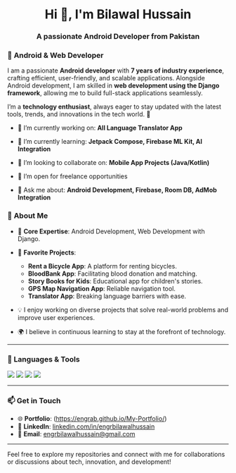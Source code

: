 

<h1 align="center">Hi 👋, I'm Bilawal Hussain</h1>
<h3 align="center">A passionate Android Developer from Pakistan</h3>


### 🌟 **Android & Web Developer**  
I am a passionate **Android developer** with **7 years of industry experience**, crafting efficient, user-friendly, and scalable applications. Alongside Android development, I am skilled in **web development using the Django framework**, allowing me to build full-stack applications seamlessly.  

I’m a **technology enthusiast**, always eager to stay updated with the latest tools, trends, and innovations in the tech world. 🚀  

- 🔭 I’m currently working on: **All Language Translator App**

- 🌱 I’m currently learning: **Jetpack Compose, Firebase ML Kit, AI Integration**

- 👯 I’m looking to collaborate on: **Mobile App Projects (Java/Kotlin)**

- 🤝 I’m open for freelance opportunities

- 💬 Ask me about: **Android Development, Firebase, Room DB, AdMob Integration**

### 💼 **About Me**  
- 🔧 **Core Expertise**: Android Development, Web Development with Django.  
- 🌟 **Favorite Projects**:  
  - **Rent a Bicycle App**: A platform for renting bicycles.  
  - **BloodBank App**: Facilitating blood donation and matching.  
  - **Story Books for Kids**: Educational app for children's stories.  
  - **GPS Map Navigation App**: Reliable navigation tool.  
  - **Translator App**: Breaking language barriers with ease.  

- 💡 I enjoy working on diverse projects that solve real-world problems and improve user experiences.  
- 🌍 I believe in continuous learning to stay at the forefront of technology.  

---

### 🧰 Languages & Tools
<p>
  <img src="https://img.shields.io/badge/Java-%23ED8B00.svg?style=for-the-badge&logo=java&logoColor=white"/>
  <img src="https://img.shields.io/badge/Kotlin-0095D5.svg?style=for-the-badge&logo=kotlin&logoColor=white"/>
  <img src="https://img.shields.io/badge/Android-3DDC84.svg?style=for-the-badge&logo=android&logoColor=white"/>
  <img src="https://img.shields.io/badge/Firebase-FFCA28.svg?style=for-the-badge&logo=firebase&logoColor=black"/>
</p>

---


### 📫 **Get in Touch**  
- 🌐 **Portfolio**: (https://engrab.github.io/My-Portfolio/)
- 💼 **LinkedIn**: [linkedin.com/in/engrbilawalhussain](https://www.linkedin.com/in/engrbilawalhussain/)
- 📧 **Email**: engrbilawalhussain@gmail.com  

---  

Feel free to explore my repositories and connect with me for collaborations or discussions about tech, innovation, and development!  
